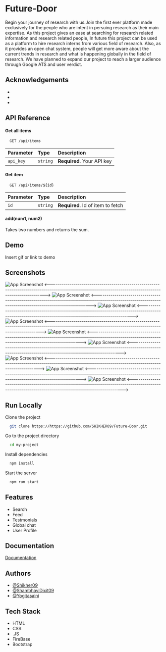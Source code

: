 
# Future-Door

Begin your journey of research with us.Join the first ever platform made exclusively for the people who are intent in persuing research as their main expertise.
As this project gives an ease at searching for research related information and research related people, In future this project can be used as a platform to hire research interns from various field of research. Also, as it provides an open chat system, people will get more aware about the current trends in research and what is happening globally in the field of research. We have planned to expand our project to reach a larger audience through Google ATS and user verdict.


## Acknowledgements

 - []()
 - []()
 - []()


## API Reference

#### Get all items

```http
  GET /api/items
```

| Parameter | Type     | Description                |
| :-------- | :------- | :------------------------- |
| `api_key` | `string` | **Required**. Your API key |

#### Get item

```http
  GET /api/items/${id}
```

| Parameter | Type     | Description                       |
| :-------- | :------- | :-------------------------------- |
| `id`      | `string` | **Required**. Id of item to fetch |

#### add(num1, num2)

Takes two numbers and returns the sum.


## Demo

Insert gif or link to demo


## Screenshots

![App Screenshot](./img/home.png)
<--------------------------------------------------------------------------------------------------------------------------------------------------------->
![App Screenshot](./img/Signup.png)
<--------------------------------------------------------------------------------------------------------------------------------------------------------->
![App Screenshot](./img/Feed.png)
<------------------------------------------------------------------------------------------------------------------------------------------------------->
![App Screenshot](./img/before_Search.png)
<------------------------------------------------------------------------------------------------------------------------------------------------------->
![App Screenshot](./img/after_Search.png)
<------------------------------------------------------------------------------------------------------------------------------------------------------>
![App Screenshot](./img/profile1.png)
<------------------------------------------------------------------------------------------------------------------------------------------------------>
![App Screenshot](./img/profile2.png)
<------------------------------------------------------------------------------------------------------------------------------------------------------>
![App Screenshot](./img/globalchat.png)
<------------------------------------------------------------------------------------------------------------------------------------------------------->
![App Screenshot](./img/developers.png)
<------------------------------------------------------------------------------------------------------------------------------------------------------->

## Run Locally

Clone the project

```bash
  git clone https://https://github.com/SHIKHER09/Future-Door.git
```

Go to the project directory

```bash
  cd my-project
```

Install dependencies

```bash
  npm install
```

Start the server

```bash
  npm run start
```


## Features


- Search
- Feed
- Testmonials
- Global chat
- User Profile



## Documentation

[Documentation](https://linktodocumentation)


## Authors

- [@Shikher09](https://github.com/SHIKHER09)
- [@ShambhaviDixit09](https://github.com/ShambhaviDixit09)
- [@Yogitasaini](https://github.com/yogitasaini)


## Tech Stack

- HTML 
- CSS
- .JS
- FireBase
- Bootstrap


